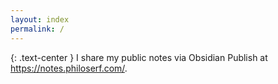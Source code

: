 ```yaml
---
layout: index
permalink: /
---
```


{: .text-center }
I share my public notes via Obsidian Publish at <https://notes.philoserf.com/>.

